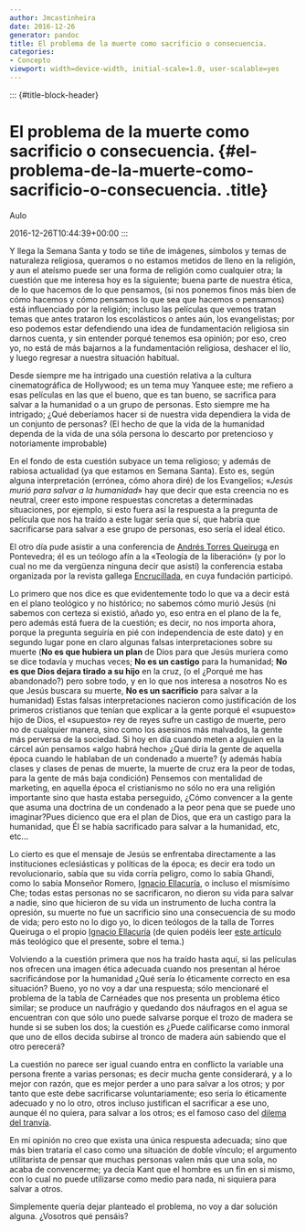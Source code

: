 ```yaml
---
author: Jmcastinheira
date: 2016-12-26
generator: pandoc
title: El problema de la muerte como sacrificio o consecuencia.
categories:
- Concepto
viewport: width=device-width, initial-scale=1.0, user-scalable=yes
---
```


::: {#title-block-header}
# El problema de la muerte como sacrificio o consecuencia. {#el-problema-de-la-muerte-como-sacrificio-o-consecuencia. .title}

Aulo

2016-12-26T10:44:39+00:00
:::

Y llega la Semana Santa y todo se tiñe de imágenes, símbolos y temas de
naturaleza religiosa, queramos o no estamos metidos de lleno en la
religión, y aun el ateísmo puede ser una forma de religión como
cualquier otra; la cuestión que me interesa hoy es la siguiente; buena
parte de nuestra ética, de lo que hacemos de lo que pensamos, (si nos
ponemos finos más bien de cómo hacemos y cómo pensamos lo que sea que
hacemos o pensamos) está influenciado por la religión; incluso las
películas que vemos tratan temas que antes trataron los escolásticos o
antes aún, los evangelistas; por eso podemos estar defendiendo una idea
de fundamentación religiosa sin darnos cuenta, y sin entender porqué
tenemos esa opinión; por eso, creo yo, no está de más bajarnos a la
fundamentación religiosa, deshacer el lío, y luego regresar a nuestra
situación habitual.

Desde siempre me ha intrigado una cuestión relativa a la cultura
cinematográfica de Hollywood; es un tema muy Yanquee este; me refiero a
esas películas en las que el bueno, que es tan bueno, se sacrifica para
salvar a la humanidad o a un grupo de personas. Esto siempre me ha
intrigado; ¿Qué deberíamos hacer si de nuestra vida dependiera la vida
de un conjunto de personas? (El hecho de que la vida de la humanidad
dependa de la vida de una sóla persona lo descarto por pretencioso y
notoriamente improbable)

En el fondo de esta cuestión subyace un tema religioso; y además de
rabiosa actualidad (ya que estamos en Semana Santa). Esto es, según
alguna interpretación (errónea, cómo ahora diré) de los Evangelios;
«*Jesús murió para salvar a la humanidad*» hay que decir que esta
creencia no es neutral, creer esto impone respuestas concretas a
determinadas situaciones, por ejemplo, si esto fuera así la respuesta a
la pregunta de película que nos ha traído a este lugar sería que sí, que
habría que sacrificarse para salvar a ese grupo de personas, eso sería
el ideal ético.

El otro día pude asistir a una conferencia de [Andrés Torres
Queiruga](http://gl.wikipedia.org/wiki/Andr%C3%A9s_Torres_Queiruga) en
Pontevedra; él es un teólogo afín a la «Teología de la liberación» (y
por lo cual no me da vergüenza ninguna decir que asistí) la conferencia
estaba organizada por la revista gallega
[Encrucillada](http://www.encrucillada.org.es/que.html), en cuya
fundación participó.

Lo primero que nos dice es que evidentemente todo lo que va a decir está
en el plano teológico y no histórico; no sabemos cómo murió Jesús (ni
sabemos con certeza si existió, añado yo, eso entra en el plano de la
fe, pero además está fuera de la cuestión; es decir, no nos importa
ahora, porque la pregunta seguiría en pié con independencia de este
dato) y en segundo lugar pone en claro algunas falsas interpretaciones
sobre su muerte (**No es que hubiera un plan** de Dios para que Jesús
muriera como se dice todavía y muchas veces; **No es un castigo** para
la humanidad; **No es que Dios dejara tirado a su hijo** en la cruz, (o
el ¿Porqué me has abandonado?) pero sobre todo, y en lo que nos interesa
a nosotros No es que Jesús buscara su muerte, **No es un sacrificio**
para salvar a la humanidad) Estas falsas interpretaciones nacieron como
justificación de los primeros cristianos que tenían que explicar a la
gente porqué el «supuesto» hijo de Dios, el «supuesto» rey de reyes
sufre un castigo de muerte, pero no de cualquier manera, sino como los
asesinos más malvados, la gente más perversa de la sociedad. Si hoy en
día cuando meten a alguien en la cárcel aún pensamos «algo habrá hecho»
¿Qué diría la gente de aquella época cuando le hablaban de un condenado
a muerte? (y además había clases y clases de penas de muerte, la muerte
de cruz era la peor de todas, para la gente de más baja condición)
Pensemos con mentalidad de marketing, en aquella época el cristianismo
no sólo no era una religión importante sino que hasta estaba perseguido,
¿Cómo convencer a la gente que asuma una doctrina de un condenado a la
peor pena que se puede uno imaginar?Pues dicienco que era el plan de
Dios, que era un castigo para la humanidad, que Él se había sacrificado
para salvar a la humanidad, etc, etc...

Lo cierto es que el mensaje de Jesús se enfrentaba directamente a las
instituciones eclesiásticas y políticas de la época; es decir era todo
un revolucionario, sabía que su vida corría peligro, como lo sabía
Ghandi, como lo sabía Monseñor Romero, [Ignacio
Ellacuría](http://entelequia.bligoo.com/content/view/132151/Ignacio-Ellacuria.html),
o incluso el mismísimo Che; todas estas personas no se sacrificaron, no
dieron su vida para salvar a nadie, sino que hicieron de su vida un
instrumento de lucha contra la opresión, su muerte no fue un sacrificio
sino una consecuencia de su modo de vida; pero esto no lo digo yo, lo
dicen teólogos de la talla de Torres Queiruga o el propio [Ignacio
Ellacuría](http://entelequia.bligoo.com/content/view/132151/Ignacio-Ellacuria.html)
(de quien podéis leer [este
artículo](http://www.redescristianas.net/2007/04/07/por-que-muere-jesus-y-por-que-lo-matan-ignacio-ellacuria/)
más teológico que el presente, sobre el tema.)

Volviendo a la cuestión primera que nos ha traído hasta aquí, si las
películas nos ofrecen una imagen ética adecuada cuando nos presentan al
héroe sacrificándose por la humanidad ¿Qué sería lo éticamente correcto
en esa situación? Bueno, yo no voy a dar una respuesta; sólo mencionaré
el problema de la tabla de Carnéades que nos presenta un problema ético
similar; se produce un naufrágio y quedando dos náufragos en el agua se
encuentran con que sólo uno puede salvarse porque el trozo de madera se
hunde si se suben los dos; la cuestión es ¿Puede calificarse como
inmoral que uno de ellos decida subirse al tronco de madera aún sabiendo
que el otro perecerá?

La cuestión no parece ser igual cuando entra en conflicto la variable
una persona frente a varias personas; es decir mucha gente considerará,
y a lo mejor con razón, que es mejor perder a uno para salvar a los
otros; y por tanto que este debe sacrificarse voluntariamente; eso sería
lo éticamente adecuado y no lo otro, otros incluso justifican el
sacrificar a ese uno, aunque él no quiera, para salvar a los otros; es
el famoso caso del [dilema del
tranvía](http://es.wikipedia.org/wiki/Dilema_del_tranv%C3%ADa#Definici.C3.B3n_del_problema).

En mi opinión no creo que exista una única respuesta adecuada; sino que
más bien trataría el caso como una situación de doble vínculo; el
argumento utilitarista de pensar que muchas personas valen más que una
sola, no acaba de convencerme; ya decía Kant que el hombre es un fin en
si mismo, con lo cual no puede utilizarse como medio para nada, ni
siquiera para salvar a otros.

Simplemente quería dejar planteado el problema, no voy a dar solución
alguna. ¿Vosotros qué pensáis?
